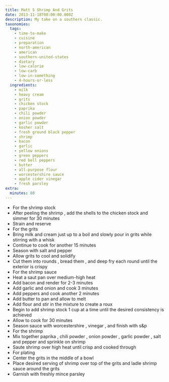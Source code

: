 ```yaml
---
title: Matt S Shrimp And Grits
date: 2013-11-18T00:00:00.000Z
description: My take on a southern classic.
taxonomies:
  tags:
    - time-to-make
    - cuisine
    - preparation
    - north-american
    - american
    - southern-united-states
    - dietary
    - low-calorie
    - low-carb
    - low-in-something
    - 4-hours-or-less
  ingredients:
    - milk
    - heavy cream
    - grits
    - chicken stock
    - paprika
    - chili powder
    - onion powder
    - garlic powder
    - kosher salt
    - fresh ground black pepper
    - shrimp
    - bacon
    - garlic
    - yellow onions
    - green peppers
    - red bell peppers
    - butter
    - all-purpose flour
    - worcestershire sauce
    - apple cider vinegar
    - fresh parsley
extra:
  minutes: 80
---
```

 - For the shrimp stock
 - After peeling the shrimp , add the shells to the chicken stock and simmer for 30 minutes
 - Strain and reserve
 - For the grits
 - Bring milk and cream just up to a boil and slowly pour in grits while stirring with a whisk
 - Continue to cook for another 15 minutes
 - Season with salt and pepper
 - Allow grits to cool and solidify
 - Cut them into rounds , bread them , and deep fry each round until the exterior is crispy
 - For the shrimp sauce
 - Heat a saut pan over medium-high heat
 - Add bacon and render for 2-3 minutes
 - Add garlic and onion and cook 3 minutes
 - Add peppers and cook another 2 minutes
 - Add butter to pan and allow to melt
 - Add flour and stir in the mixture to create a roux
 - Begin to add shrimp stock 1 cup at a time until the desired consistency is achieved
 - Allow to cook for 30 minutes
 - Season sauce with worcestershire , vinegar , and finish with s&p
 - For the shrimp
 - Mix together paprika , chili powder , onion powder , garlic powder , salt and pepper and sprinkle on shrimp
 - Saute shrimp over high heat until crisp and cooked through
 - For plating
 - Center the grits in the middle of a bowl
 - Place desired serving of shrimp over top of the grits and ladle shrimp sauce around the grits
 - Garnish with freshly mince parsley
